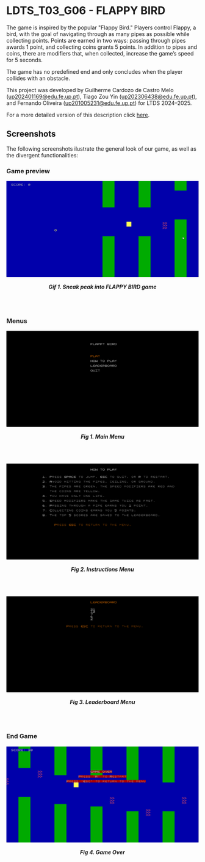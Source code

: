 # LDTS_T03_G06 - FLAPPY BIRD
The game is inspired by the popular "Flappy Bird." Players control Flappy, a bird, with the goal of navigating through as many pipes as possible while collecting points. Points are earned in two ways: passing through pipes awards 1 point, and collecting coins grants 5 points. In addition to pipes and coins, there are modifiers that, when collected, increase the game’s speed for 5 seconds.

The game has no predefined end and only concludes when the player collides with an obstacle.

This project was developed by Guilherme Cardozo de Castro Melo (up202401169@edu.fe.up.pt), Tiago Zou Yin (up202306438@edu.fe.up.pt), and Fernando Oliveira (up201005231@edu.fe.up.pt) for LTDS 2024–2025.

For a more detailed version of this description click [here](./docs/README.md).

## Screenshots

The following screenshots ilustrate the general look of our game, as well as the divergent functionalities:

### Game preview

<p align="center" justify="center">
  <img src="docs/gifs/preview.gif"/>
</p>
<p align="center">
  <b><i>Gif 1. Sneak peak into FLAPPY BIRD game</i></b>
</p>
<br>
<br />

### Menus

<p align="center" justify="center">
  <img src="docs/images/screenshots/mainMenu.png"/>
</p>
<p align="center">
  <b><i>Fig 1. Main Menu </i></b>
</p>  

<br>
<br />

<p align="center" justify="center">
  <img src="docs/images/screenshots/instructionsMenu.png"/>
</p>
<p align="center">
  <b><i>Fig 2. Instructions Menu </i></b>  
</p>  

<br>
<br />

<p align="center" justify="center">
  <img src="docs/images/screenshots/leaderboardMenu.png"/>
</p>
<p align="center">
  <b><i>Fig 3. Leaderboard Menu </i></b>
</p>  

<br>
<br />

### End Game

<p align="center" justify="center">
  <img src="docs/images/screenshots/GameOver.png"/>
</p>
<p align="center">
  <b><i>Fig 4. Game Over</i></b>
</p>

<br>
<br />

